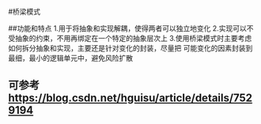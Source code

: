 #桥梁模式

##功能和特点
    1.用于将抽象和实现解耦，使得两者可以独立地变化
    2.实现可以不受抽象的约束，不用再绑定在一个特定的抽象层次上
    3.使用桥梁模式时主要考虑如何拆分抽象和实现，主要还是针对变化的封装，尽量把
    可能变化的因素封装到最细，最小的逻辑单元中，避免风险扩散
    
## 可参考 https://blog.csdn.net/hguisu/article/details/7529194